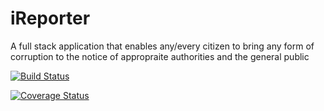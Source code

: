 # iReporter
A full stack application that enables any/every citizen to bring any form of corruption to the notice of appropraite authorities and the general public


[![Build Status](https://travis-ci.org/beejay1293/iReporter.svg?branch=delete-specific-redflag)](https://travis-ci.org/beejay1293/iReporter)

[![Coverage Status](https://coveralls.io/repos/github/beejay1293/iReporter/badge.svg?branch=delete-specific-redflag)](https://coveralls.io/github/beejay1293/iReporter?branch=delete-specific-redflag)
